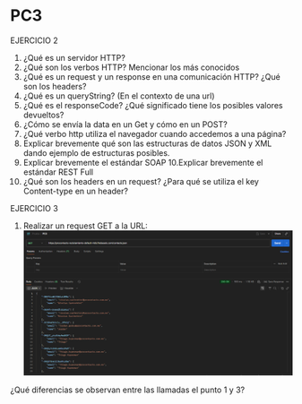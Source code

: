 # PC3

EJERCICIO 2

1. ¿Qué es un servidor HTTP?
2. ¿Qué son los verbos HTTP? Mencionar los más conocidos
3. ¿Qué es un request y un response en una comunicación HTTP?
¿Qué son los headers?
4. ¿Qué es un queryString? (En el contexto de una url)
5. ¿Qué es el responseCode? ¿Qué significado tiene los posibles
valores devueltos?
6. ¿Cómo se envía la data en un Get y cómo en un POST?
7. ¿Qué verbo http utiliza el navegador cuando accedemos a una
página?
8. Explicar brevemente qué son las estructuras de datos JSON y XML
dando ejemplo de estructuras posibles.
9. Explicar brevemente el estándar SOAP
10.Explicar brevemente el estándar REST Full
11. ¿Qué son los headers en un request? ¿Para qué se utiliza el key
Content-type en un header?


EJERCICIO 3

1. Realizar un request GET a la URL:
![alt text](image.png)


¿Qué diferencias se observan entre las llamadas el punto 1 y 3?